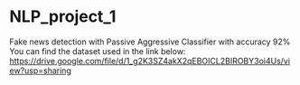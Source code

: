 # NLP_project_1

Fake news detection with Passive Aggressive Classifier with accuracy 92%
You can find the dataset used in the link below:
https://drive.google.com/file/d/1_g2K3SZ4akX2qEBOICL2BIROBY3oi4Us/view?usp=sharing
